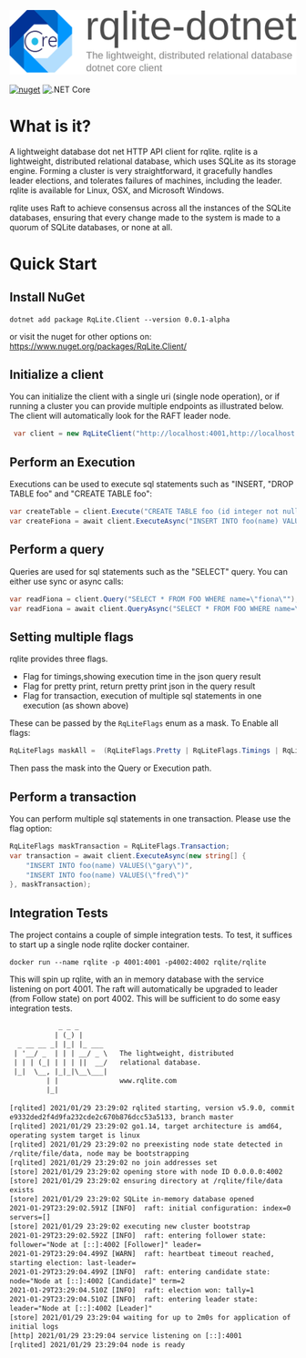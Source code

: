 ![rqlite-dotnet](doc/img/rqlite-dotnet.svg)

[![nuget](https://img.shields.io/nuget/v/RqLite.Client)](https://www.nuget.org/packages/RqLite.Client/)
![.NET Core](https://github.com/sjefvanleeuwen/rqlite-dotnet/workflows/.NET%20Core/badge.svg)

# What is it?

A lightweight database dot net HTTP API client for rqlite. rqlite is a lightweight, distributed relational database, which uses SQLite as its storage engine. Forming a cluster is very straightforward, it gracefully handles leader elections, and tolerates failures of machines, including the leader. rqlite is available for Linux, OSX, and Microsoft Windows.

rqlite uses Raft to achieve consensus across all the instances of the SQLite databases, ensuring that every change made to the system is made to a quorum of SQLite databases, or none at all.

# Quick Start

## Install NuGet

```
dotnet add package RqLite.Client --version 0.0.1-alpha
```

or visit the nuget for other options on: https://www.nuget.org/packages/RqLite.Client/


## Initialize a client

You can initialize the client with a single uri (single node operation), or if running a cluster you can provide multiple endpoints as illustrated below. The client will automatically look for the RAFT leader node.

```csharp
 var client = new RqLiteClient("http://localhost:4001,http://localhost:4002,http://localhost:4003");
```

## Perform an Execution

Executions can be used to execute sql statements such as "INSERT, "DROP TABLE foo" and "CREATE TABLE foo":

```csharp
var createTable = client.Execute("CREATE TABLE foo (id integer not null primary key, name text)");
var createFiona = await client.ExecuteAsync("INSERT INTO foo(name) VALUES(\"fiona\")");
```

## Perform a query

Queries are used for sql statements such as the "SELECT" query. You can either use sync or async calls:

```csharp
var readFiona = client.Query("SELECT * FROM FOO WHERE name=\"fiona\"");
var readFiona = await client.QueryAsync("SELECT * FROM FOO WHERE name=\"fiona\"");
```

## Setting multiple flags

rqlite provides three flags. 

* Flag for timings,showing execution time in the json query result
* Flag for pretty print, return pretty print json in the query result
* Flag for transaction, execution of multiple sql statements in one execution (as shown above)

These can be passed by the `RqLiteFlags` enum as a mask. To Enable all flags:

```csharp
RqLiteFlags maskAll =  (RqLiteFlags.Pretty | RqLiteFlags.Timings | RqLiteFlags.Transaction);
```

Then pass the mask into the Query or Execution path.

## Perform a transaction

You can perform multiple sql statements in one transaction. Please use the flag option:

```csharp
RqLiteFlags maskTransaction = RqLiteFlags.Transaction;
var transaction = await client.ExecuteAsync(new string[] {
    "INSERT INTO foo(name) VALUES(\"gary\")",
    "INSERT INTO foo(name) VALUES(\"fred\")"
}, maskTransaction);
```
## Integration Tests

The project contains a couple of simple integration tests. To test, it suffices to start up a single node rqlite docker container.

```
docker run --name rqlite -p 4001:4001 -p4002:4002 rqlite/rqlite
```

This will spin up rqlite, with an in memory database with the service listening on port 4001. The raft will automatically
be upgraded to leader (from Follow state) on port 4002. This will be sufficient to do some easy integration tests.

```
            _ _ _
           | (_) |
  _ __ __ _| |_| |_ ___
 | '__/ _  | | | __/ _ \   The lightweight, distributed
 | | | (_| | | | ||  __/   relational database.
 |_|  \__, |_|_|\__\___|
         | |               www.rqlite.com
         |_|

[rqlited] 2021/01/29 23:29:02 rqlited starting, version v5.9.0, commit e9332ded2f4d9fa232cde2c670b876dcc53a5133, branch master
[rqlited] 2021/01/29 23:29:02 go1.14, target architecture is amd64, operating system target is linux
[rqlited] 2021/01/29 23:29:02 no preexisting node state detected in /rqlite/file/data, node may be bootstrapping
[rqlited] 2021/01/29 23:29:02 no join addresses set
[store] 2021/01/29 23:29:02 opening store with node ID 0.0.0.0:4002
[store] 2021/01/29 23:29:02 ensuring directory at /rqlite/file/data exists
[store] 2021/01/29 23:29:02 SQLite in-memory database opened
2021-01-29T23:29:02.591Z [INFO]  raft: initial configuration: index=0 servers=[]
[store] 2021/01/29 23:29:02 executing new cluster bootstrap
2021-01-29T23:29:02.592Z [INFO]  raft: entering follower state: follower="Node at [::]:4002 [Follower]" leader=
2021-01-29T23:29:04.499Z [WARN]  raft: heartbeat timeout reached, starting election: last-leader=
2021-01-29T23:29:04.499Z [INFO]  raft: entering candidate state: node="Node at [::]:4002 [Candidate]" term=2
2021-01-29T23:29:04.510Z [INFO]  raft: election won: tally=1
2021-01-29T23:29:04.510Z [INFO]  raft: entering leader state: leader="Node at [::]:4002 [Leader]"
[store] 2021/01/29 23:29:04 waiting for up to 2m0s for application of initial logs
[http] 2021/01/29 23:29:04 service listening on [::]:4001
[rqlited] 2021/01/29 23:29:04 node is ready

```